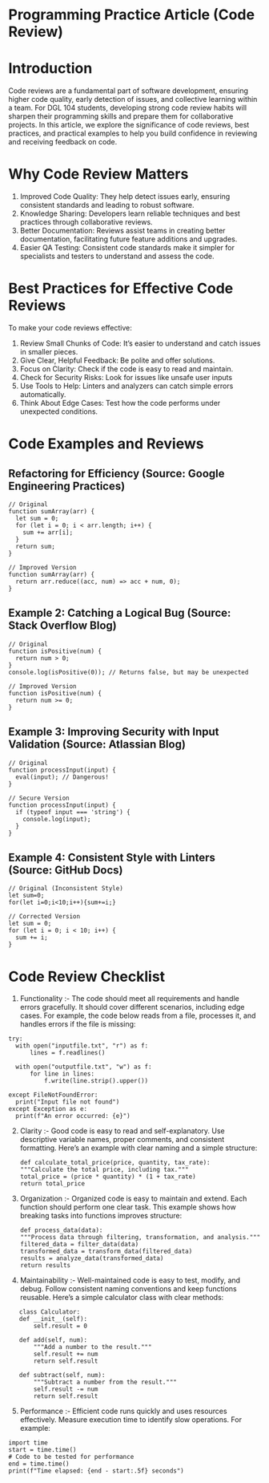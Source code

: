 # Programming Practice Article (Code Review)
# Introduction
Code reviews are a fundamental part of software development, ensuring higher code quality, early detection of issues, and collective learning within a team. For DGL 104 students, developing strong code review habits will sharpen their programming skills and prepare them for collaborative projects. In this article, we explore the significance of code reviews, best practices, and practical examples to help you build confidence in reviewing and receiving feedback on code.
# Why Code Review Matters
1. Improved Code Quality: They help detect issues early, ensuring consistent standards and leading to robust software.
2. Knowledge Sharing: Developers learn reliable techniques and best practices through collaborative reviews.
3. Better Documentation: Reviews assist teams in creating better documentation, facilitating future feature additions and upgrades.
4. Easier QA Testing: Consistent code standards make it simpler for specialists and testers to understand and assess the code.
# Best Practices for Effective Code Reviews
To make your code reviews effective:
1. Review Small Chunks of Code: It’s easier to understand and catch issues in smaller pieces.
2. Give Clear, Helpful Feedback: Be polite and offer solutions.
3. Focus on Clarity: Check if the code is easy to read and maintain.
4. Check for Security Risks: Look for issues like unsafe user inputs
5. Use Tools to Help: Linters and analyzers can catch simple errors automatically.
6. Think About Edge Cases: Test how the code performs under unexpected conditions.
# Code Examples and Reviews
## Refactoring for Efficiency (Source: Google Engineering Practices)
```
// Original
function sumArray(arr) {
  let sum = 0;
  for (let i = 0; i < arr.length; i++) {
    sum += arr[i];
  }
  return sum;
}

// Improved Version
function sumArray(arr) {
  return arr.reduce((acc, num) => acc + num, 0);
}
```
## Example 2: Catching a Logical Bug (Source: Stack Overflow Blog)
```
// Original
function isPositive(num) {
  return num > 0;
}
console.log(isPositive(0)); // Returns false, but may be unexpected

// Improved Version
function isPositive(num) {
  return num >= 0;
}
```
## Example 3: Improving Security with Input Validation (Source: Atlassian Blog)
```
// Original
function processInput(input) {
  eval(input); // Dangerous!
}

// Secure Version
function processInput(input) {
  if (typeof input === 'string') {
    console.log(input);
  }
}
```
## Example 4: Consistent Style with Linters (Source: GitHub Docs)
```
// Original (Inconsistent Style)
let sum=0;
for(let i=0;i<10;i++){sum+=i;}

// Corrected Version
let sum = 0;
for (let i = 0; i < 10; i++) {
  sum += i;
}
```
# Code Review Checklist
1. Functionality :- The code should meet all requirements and handle errors gracefully. It should cover different scenarios, including edge cases. For example, the code below reads from a file, processes it, and handles errors if the file is missing:
  ```
try:
    with open("inputfile.txt", "r") as f:
        lines = f.readlines()

    with open("outputfile.txt", "w") as f:
        for line in lines:
            f.write(line.strip().upper())

except FileNotFoundError:
    print("Input file not found")
except Exception as e:
    print(f"An error occurred: {e}")
  ```
2. Clarity :- Good code is easy to read and self-explanatory. Use descriptive variable names, proper comments, and consistent formatting. Here’s an example with clear naming and a simple structure:
     ```
    def calculate_total_price(price, quantity, tax_rate):
    """Calculate the total price, including tax."""
    total_price = (price * quantity) * (1 + tax_rate)
    return total_price
   ``` 
3. Organization :- Organized code is easy to maintain and extend. Each function should perform one clear task. This example shows how breaking tasks into functions improves structure:
    ```
    def process_data(data):
    """Process data through filtering, transformation, and analysis."""
    filtered_data = filter_data(data)
    transformed_data = transform_data(filtered_data)
    results = analyze_data(transformed_data)
    return results
    ```
4. Maintainability :- Well-maintained code is easy to test, modify, and debug. Follow consistent naming conventions and keep functions reusable. Here’s a simple calculator class with clear methods:
 ```
    class Calculator:
    def __init__(self):
        self.result = 0

    def add(self, num):
        """Add a number to the result."""
        self.result += num
        return self.result

    def subtract(self, num):
        """Subtract a number from the result."""
        self.result -= num
        return self.result
   ```
5. Performance :- Efficient code runs quickly and uses resources effectively. Measure execution time to identify slow operations. For example:
 ```
import time
start = time.time()
# Code to be tested for performance
end = time.time()
print(f"Time elapsed: {end - start:.5f} seconds")
 ```
     
